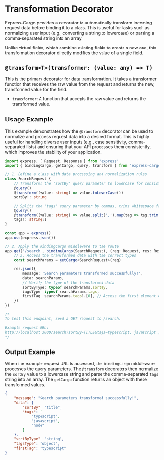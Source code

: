 # Transformation Decorator

Express-Cargo provides a decorator to automatically transform incoming request data before binding it to a class. This is useful for tasks such as normalizing user input (e.g., converting a string to lowercase) or parsing a comma-separated string into an array.

Unlike virtual fields, which combine existing fields to create a new one, this transformation decorator directly modifies the value of a single field.

## `@transform<T>(transformer: (value: any) => T)`

This is the primary decorator for data transformation. It takes a transformer function that receives the raw value from the request and returns the new, transformed value for the field.

- `transformer`: A function that accepts the raw value and returns the transformed value.

## Usage Example

This example demonstrates how the `@transform` decorator can be used to normalize and process request data into a desired format. This is highly useful for handling diverse user inputs (e.g., case sensitivity, comma-separated lists) and ensuring that your API processes them consistently, which improves the stability of your application.

```typescript
import express, { Request, Response } from 'express'
import { bindingCargo, getCargo, query, transform } from 'express-cargo'

// 1. Define a class with data processing and normalization rules
class SearchRequest {
    // Transforms the 'sortBy' query parameter to lowercase for consistent sorting
    @query()
    @transform((value: string) => value.toLowerCase())
    sortBy!: string

    // Splits the 'tags' query parameter by commas, trims whitespace from each tag, and converts it to an array
    @query()
    @transform((value: string) => value.split(',').map(tag => tag.trim()))
    tags!: string[]
}

const app = express()
app.use(express.json())

// 2. Apply the bindingCargo middleware to the route
app.get('/search', bindingCargo(SearchRequest), (req: Request, res: Response) => {
    // 3. Access the transformed data with the correct types
    const searchParams = getCargo<SearchRequest>(req)

    res.json({
        message: 'Search parameters transformed successfully!',
        data: searchParams,
        // Verify the type of the transformed data
        sortByType: typeof searchParams.sortBy,
        tagsType: typeof searchParams.tags,
        firstTag: searchParams.tags?.[0], // Access the first element of the array
    })
})

/*
To test this endpoint, send a GET request to /search.

Example request URL:
http://localhost:3000/search?sortBy=TITLE&tags=typescript, javascript ,node
*/
```

## Output Example

When the example request URL is accessed, the `bindingCargo` middleware processes the query parameters. The `@transform` decorators then normalize the `sortBy` value to a lowercase string and parse the comma-separated `tags` string into an array. The `getCargo` function returns an object with these transformed values.

```json
{
    "message": "Search parameters transformed successfully!", 
    "data": {
        "sortBy": "title", 
        "tags": [
            "typescript",
            "javascript",
            "node"
        ]
    },
    "sortByType": "string",
    "tagsType": "object",
    "firstTag": "typescript"
}
```
